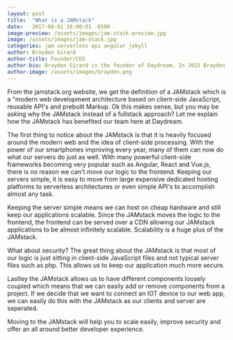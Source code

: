 ```yaml
---
layout: post
title:  "What is a JAMstack"
date:   2017-08-01 16:00:01 -0500
image-preview: /assets/images/jam-stack-preview.jpg
image: /assets/images/jam-stack.jpg
categories: jam serverless api angular jekyll
author: Brayden Girard
author-title: Founder/CEO
author-bio: Brayden Girard is the founder of Daydream. In 2015 Brayden finished his undergrad in Computer Science at Carleton University accompanied by a minor in Business and a Masters in Engineering.
author-image: /assets/images/brayden.png
---
```

From the jamstack.org website, we get the definition of a JAMstack which is a "modern web development architecture based on client-side JavaScript, reusable API's and prebuilt Markup. Ok this makes sense, but you may be asking why the JAMstack instead of a fullstack approach? Let me explain how the JAMstack has benefited our team here at Daydream.

The first thing to notice about the JAMstack is that it is heavily focused around the modern web and the idea of client-side processing. With the power of our smartphones improving every year, many of them can now do what our servers do just as well. With many powerful client-side frameworks becoming very popular such as Angular, React and Vue.js, there is no reason we can't move our logic to the frontend. Keeping our servers simple, it is easy to move from large expensive dedicated hosting platforms to serverless architectures or even simple API's to accomplish almost any task.

Keeping the server simple means we can host on cheap hardware and still keep our applications scalable. Since the JAMstack moves the logic to the frontend, the frontend can be served over a CDN allowing our JAMstack applications to be almost infinitely scalable. Scalability is a huge plus of the JAMstack.

What about security? The great thing about the JAMstack is that most of our logic is just sitting in client-side JavaScript files and not typical server files such as php. This allows us to keep our application much more secure.

Lastley the JAMstack allows us to have different components loosely coupled which means that we can easily add or remove components from a project. If we decide that we want to connect an IOT device to our web app, we can easily do this with the JAMstack as our clients and server are seperated.

Moving to the JAMstack will help you to scale easily, improve security and offer an all around better developer experience.